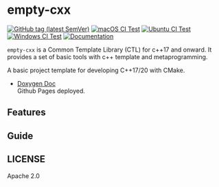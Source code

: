 # empty-cxx

[![GitHub tag (latest SemVer)](https://img.shields.io/github/tag/moreban/empty-cxx.svg?label=release)](https://github.com/moreban/empty-cxx/releases)
[![macOS CI Test](https://github.com/moreban/empty-cxx/actions/workflows/macos.yml/badge.svg)](https://github.com/moreban/empty-cxx/actions/workflows/macos.yml)
[![Ubuntu CI Test](https://github.com/moreban/empty-cxx/actions/workflows/ubuntu.yml/badge.svg)](https://github.com/moreban/empty-cxx/actions/workflows/ubuntu.yml)
[![Windows CI Test](https://github.com/moreban/empty-cxx/actions/workflows/windows.yml/badge.svg)](https://github.com/moreban/empty-cxx/actions/workflows/windows.yml)
[![Documentation](https://github.com/moreban/empty-cxx/actions/workflows/documentation.yml/badge.svg)](https://github.com/moreban/empty-cxx/actions/workflows/documentation.yml) <!-- ![CMake Build Matrix](https://github.com/moreban/empty-cxx/workflows/CMake%20Build%20Matrix/badge.svg?event=release) -->

`empty-cxx` is a Common Template Library (CTL) for c++17 and onward. It provides a set of basic tools with c++ template and metaprogramming.

A basic project template for developing C++17/20 with CMake.

- [Doxygen Doc](https://moreban.github.io/empty-cxx/)  
  Github Pages deployed.

## Features

## Guide

## LICENSE

Apache 2.0

